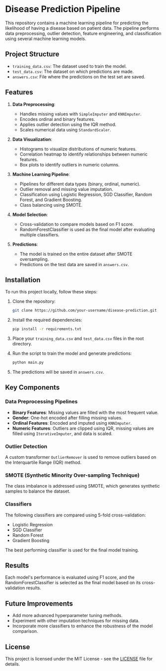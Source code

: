 # Disease Prediction Pipeline

This repository contains a machine learning pipeline for predicting the likelihood of having a disease based on patient data. The pipeline performs data preprocessing, outlier detection, feature engineering, and classification using several machine learning models.

## Project Structure

- `training_data.csv`: The dataset used to train the model.
- `test_data.csv`: The dataset on which predictions are made.
- `answers.csv`: File where the predictions on the test set are saved.

## Features

1. **Data Preprocessing**:
    - Handles missing values with `SimpleImputer` and `KNNImputer`.
    - Encodes ordinal and binary features.
    - Applies outlier detection using the IQR method.
    - Scales numerical data using `StandardScaler`.

2. **Data Visualization**:
    - Histograms to visualize distributions of numeric features.
    - Correlation heatmap to identify relationships between numeric features.
    - Box plots to identify outliers in numeric columns.

3. **Machine Learning Pipeline**:
    - Pipelines for different data types (binary, ordinal, numeric).
    - Outlier removal and missing value imputation.
    - Classification using Logistic Regression, SGD Classifier, Random Forest, and Gradient Boosting.
    - Class balancing using SMOTE.

4. **Model Selection**:
    - Cross-validation to compare models based on F1 score.
    - RandomForestClassifier is used as the final model after evaluating multiple classifiers.

5. **Predictions**:
    - The model is trained on the entire dataset after SMOTE oversampling.
    - Predictions on the test data are saved in `answers.csv`.

## Installation

To run this project locally, follow these steps:

1. Clone the repository:
    ```bash
    git clone https://github.com/your-username/disease-prediction.git
    ```

2. Install the required dependencies:
    ```bash
    pip install -r requirements.txt
    ```

3. Place your `training_data.csv` and `test_data.csv` files in the root directory.

4. Run the script to train the model and generate predictions:
    ```bash
    python main.py
    ```

5. The predictions will be saved in `answers.csv`.

## Key Components

### Data Preprocessing Pipelines

- **Binary Features**: Missing values are filled with the most frequent value.
- **Gender**: One-hot encoded after filling missing values.
- **Ordinal Features**: Encoded and imputed using `KNNImputer`.
- **Numeric Features**: Outliers are clipped using IQR, missing values are filled using `IterativeImputer`, and data is scaled.

### Outlier Detection

A custom transformer `OutlierRemover` is used to remove outliers based on the Interquartile Range (IQR) method.

### SMOTE (Synthetic Minority Over-sampling Technique)

The class imbalance is addressed using SMOTE, which generates synthetic samples to balance the dataset.

### Classifiers

The following classifiers are compared using 5-fold cross-validation:
- Logistic Regression
- SGD Classifier
- Random Forest
- Gradient Boosting

The best performing classifier is used for the final model training.

## Results

Each model's performance is evaluated using F1 score, and the RandomForestClassifier is selected as the final model based on its cross-validation results.

## Future Improvements

- Add more advanced hyperparameter tuning methods.
- Experiment with other imputation techniques for missing data.
- Incorporate more classifiers to enhance the robustness of the model comparison.

## License

This project is licensed under the MIT License - see the [LICENSE](LICENSE) file for details.
